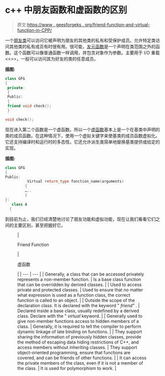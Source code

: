 # c++ 中朋友函数和虚函数的区别

> 原文:[https://www . geesforgeks . org/friend-function-and-virtual-function-in-CPP/](https://www.geeksforgeeks.org/difference-between-friend-function-and-virtual-function-in-cpp/)

一个[朋友类](https://www.geeksforgeeks.org/friend-class-function-cpp/)可以访问它被声明为朋友的其他类的私有和受保护成员。允许特定类访问其他类的私有成员有时很有用。很可能，[友元函数](https://www.geeksforgeeks.org/friend-class-function-cpp/)是一个声明在类范围之外的函数。这个函数可以像普通函数一样调用，并包含对象作为参数。主要用于 I/O 重载<<>>，一般可以访问其为好友的类的任意成员。

**插图:**

```cpp
class GFG  
{ 
 private: 
 {  
 Public: 
 {  
 friend void check();  
 }

void check();  
```

现在进入第二个函数是一个虚函数。所以一个[虚函数](https://www.geeksforgeeks.org/virtual-function-cpp/)基本上是一个在基类中声明的类的成员函数。在这种情况下，使用一个虚拟关键字来使基类的成员函数虚拟化。它还支持编译时和运行时的多态性。它还允许派生类简单地替换基类提供或给定的实现。

**插图:**

```cpp
class GFG  
{  
Public:  
          Virtual return_type function_name(arguments)  
         {  
         …..  
         }  
}:  
   class A  
  {  
```

到目前为止，我们已经清楚地讨论了朋友功能和虚拟功能，现在让我们看看它们之间的主要区别，甚至把握好它。

<figure class="table">

| 

Friend Function

 | 

虚函数

 |
| --- | --- |
| Generally, a class that can be accessed privately represents a non-member function. | Is a base class function that can be overridden by derived classes. |
| Used to access private and protected classes. | Used to ensure that no matter what expression is used as a function class, the correct function is called to an object. |
| Outside the scope of the declaration class. It is declared with the keyword " *friend"* . | Declared inside a base class, usually redefined by a derived class. Declare with the " *virtual* keyword. |
| Generally used to give non-member functions access to hidden members of a class. | Generally, it is required to tell the compiler to perform dynamic linkage of late binding on functions. |
| They support sharing the information of previously hidden classes, provide the method of escaping data hiding restrictions of C++, and access members without inheriting classes. | They support object-oriented programming, ensure that functions are covered, and can be friends of other functions. |
| It can access the private members of the class, even if it is not a member of the class. | It is used for polymorphism to work. |

</figure>